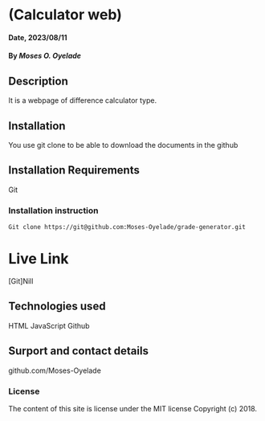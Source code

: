 # (Calculator web)
#### Date, 2023/08/11
#### By *Moses O. Oyelade*
## Description
It is a webpage of difference calculator type.
## Installation
You use git clone to be able to download the documents in the github
## Installation Requirements
Git
### Installation instruction
```
Git clone https://git@github.com:Moses-Oyelade/grade-generator.git

```
# Live Link
[Git]Nill
## Technologies used
HTML
JavaScript
Github
## Surport and contact details
github.com/Moses-Oyelade
### License
The content of this site is license under the MIT license
Copyright (c) 2018.
